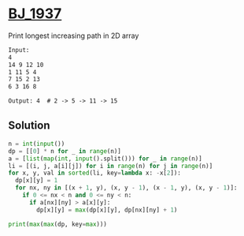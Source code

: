 # [BJ_1937](https://acmicpc.net/problem/1937)

Print longest increasing path in 2D array

```txt
Input:
4
14 9 12 10
1 11 5 4
7 15 2 13
6 3 16 8

Output: 4  # 2 -> 5 -> 11 -> 15
```

## Solution

```py
n = int(input())
dp = [[0] * n for _ in range(n)]
a = [list(map(int, input().split())) for _ in range(n)]
li = [(i, j, a[i][j]) for i in range(n) for j in range(n)]
for x, y, val in sorted(li, key=lambda x: -x[2]):
  dp[x][y] = 1
  for nx, ny in [(x + 1, y), (x, y - 1), (x - 1, y), (x, y - 1)]:
    if 0 <= nx < n and 0 <= ny < n:
      if a[nx][ny] > a[x][y]:
        dp[x][y] = max(dp[x][y], dp[nx][ny] + 1)

print(max(max(dp, key=max)))
```
